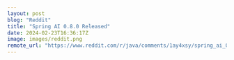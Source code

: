 ```yaml
---
layout: post
blog: "Reddit"
title: "Spring AI 0.8.0 Released"
date: 2024-02-23T16:36:17Z
image: images/reddit.png
remote_url: "https://www.reddit.com/r/java/comments/1ay4xsy/spring_ai_080_released/"
---
```

